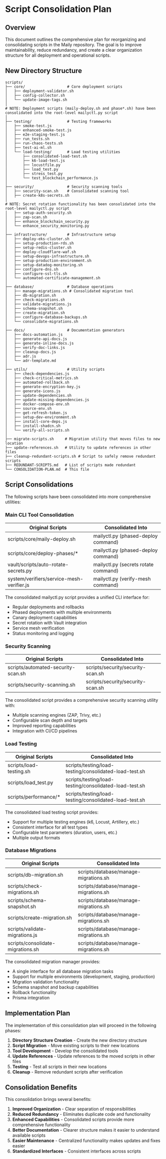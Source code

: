 # Script Consolidation Plan

## Overview

This document outlines the comprehensive plan for reorganizing and consolidating scripts in the Maily repository. The goal is to improve maintainability, reduce redundancy, and create a clear organization structure for all deployment and operational scripts.

## New Directory Structure

```
scripts/
├── core/                   # Core deployment scripts
│   ├── deployment-validator.sh
│   ├── config-collector.sh
│   └── update-image-tags.sh
│
# NOTE: Deployment scripts (maily-deploy.sh and phase*.sh) have been consolidated into the root-level mailyctl.py script
│
├── testing/                # Testing frameworks
│   ├── smoke-test.js
│   ├── enhanced-smoke-test.js
│   ├── e2e-staging-test.js
│   ├── run_tests.sh
│   ├── run-chaos-tests.sh
│   ├── test-ai-ml.sh
│   └── load-testing/       # Load testing utilities
│       ├── consolidated-load-test.sh
│       ├── k6-load-test.js
│       ├── locustfile.py
│       ├── load_test.py
│       ├── stress_test.py
│       └── test_blockchain_performance.js
│
├── security/               # Security scanning tools
│   ├── security-scan.sh    # Consolidated scanning tool
│   ├── create-k8s-secrets.sh
│
# NOTE: Secret rotation functionality has been consolidated into the root-level mailyctl.py script
│   ├── setup-auth-security.sh
│   ├── zap-scan.sh
│   ├── enhance_blockchain_security.py
│   └── enhance_security_monitoring.py
│
├── infrastructure/         # Infrastructure setup
│   ├── deploy-eks-cluster.sh
│   ├── setup-production-rds.sh
│   ├── setup-redis-cluster.sh
│   ├── deploy-cloudflare-waf.sh
│   ├── setup-devops-infrastructure.sh
│   ├── setup-production-environment.sh
│   ├── setup-datadog-monitoring.sh
│   ├── configure-dns.sh
│   ├── configure-ssl-tls.sh
│   └── automated-certificate-management.sh
│
├── database/               # Database operations
│   ├── manage-migrations.sh # Consolidated migration tool
│   ├── db-migration.sh
│   ├── check-migrations.sh
│   ├── validate-migrations.js
│   ├── schema-snapshot.sh
│   ├── create-migration.sh
│   ├── configure-database-backups.sh
│   └── consolidate-migrations.sh
│
├── docs/                   # Documentation generators
│   ├── docs-automation.js
│   ├── generate-api-docs.js
│   ├── generate-inline-docs.js
│   ├── verify-doc-links.js
│   ├── cleanup-docs.js
│   ├── adr.js
│   └── adr-template.md
│
├── utils/                  # Utility scripts
│   ├── check-dependencies.js
│   ├── check-critical-metrics.sh
│   ├── automated-rollback.sh
│   ├── generate-encryption-key.js
│   ├── generate-icons.js
│   ├── update-dependencies.sh
│   ├── update-missing-dependencies.js
│   ├── docker-compose-env.sh
│   ├── source-env.sh
│   ├── get-refresh-token.js
│   ├── setup-dev-environment.sh
│   ├── install-core-deps.js
│   ├── install-shadcn.sh
│   └── verify-all-scripts.sh
│
├── migrate-scripts.sh     # Migration utility that moves files to new location
├── update-references.sh   # Utility to update references in other files
├── cleanup-redundant-scripts.sh # Script to safely remove redundant scripts
├── REDUNDANT-SCRIPTS.md   # List of scripts made redundant
└── CONSOLIDATION-PLAN.md  # This file
```

## Script Consolidations

The following scripts have been consolidated into more comprehensive utilities:

### Main CLI Tool Consolidation
| Original Scripts | Consolidated Into |
|------------------|------------------|
| scripts/core/maily-deploy.sh | mailyctl.py (phased-deploy command) |
| scripts/core/deploy-phases/* | mailyctl.py (phased-deploy command) |
| vault/scripts/auto-rotate-secrets.py | mailyctl.py (secrets rotate command) |
| system/verifiers/service-mesh-verifier.js | mailyctl.py (verify-mesh command) |

The consolidated mailyctl.py script provides a unified CLI interface for:
- Regular deployments and rollbacks
- Phased deployments with multiple environments
- Canary deployment capabilities
- Secret rotation with Vault integration
- Service mesh verification
- Status monitoring and logging

### Security Scanning
| Original Scripts | Consolidated Into |
|------------------|------------------|
| scripts/automated-security-scan.sh | scripts/security/security-scan.sh |
| scripts/security-scanning.sh | scripts/security/security-scan.sh |

The consolidated script provides a comprehensive security scanning utility with:
- Multiple scanning engines (ZAP, Trivy, etc.)
- Configurable scan depth and targets
- Improved reporting capabilities
- Integration with CI/CD pipelines

### Load Testing
| Original Scripts | Consolidated Into |
|------------------|------------------|
| scripts/load-testing.sh | scripts/testing/load-testing/consolidated-load-test.sh |
| scripts/load_test.py | scripts/testing/load-testing/consolidated-load-test.sh |
| scripts/performance/* | scripts/testing/load-testing/consolidated-load-test.sh |

The consolidated load testing script provides:
- Support for multiple testing engines (k6, Locust, Artillery, etc.)
- Consistent interface for all test types
- Configurable test parameters (duration, users, etc.)
- Multiple output formats

### Database Migrations
| Original Scripts | Consolidated Into |
|------------------|------------------|
| scripts/db-migration.sh | scripts/database/manage-migrations.sh |
| scripts/check-migrations.sh | scripts/database/manage-migrations.sh |
| scripts/schema-snapshot.sh | scripts/database/manage-migrations.sh |
| scripts/create-migration.sh | scripts/database/manage-migrations.sh |
| scripts/validate-migrations.js | scripts/database/manage-migrations.sh |
| scripts/consolidate-migrations.sh | scripts/database/manage-migrations.sh |

The consolidated migration manager provides:
- A single interface for all database migration tasks
- Support for multiple environments (development, staging, production)
- Migration validation functionality
- Schema snapshot and backup capabilities
- Rollback functionality
- Prisma integration

## Implementation Plan

The implementation of this consolidation plan will proceed in the following phases:

1. **Directory Structure Creation** - Create the new directory structure
2. **Script Migration** - Move existing scripts to their new locations
3. **Tool Development** - Develop the consolidated tools
4. **Update References** - Update references to the moved scripts in other files
5. **Testing** - Test all scripts in their new locations
6. **Cleanup** - Remove redundant scripts after verification

## Consolidation Benefits

This consolidation brings several benefits:

1. **Improved Organization** - Clear separation of responsibilities
2. **Reduced Redundancy** - Eliminates duplicate code and functionality
3. **Enhanced Capabilities** - Consolidated scripts provide more comprehensive functionality
4. **Better Documentation** - Clearer structure makes it easier to understand available scripts
5. **Easier Maintenance** - Centralized functionality makes updates and fixes easier
6. **Standardized Interfaces** - Consistent interfaces across scripts
